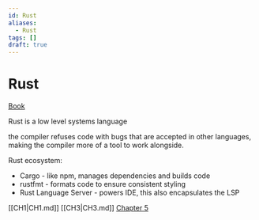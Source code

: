 ```yaml
---
id: Rust
aliases:
  - Rust
tags: []
draft: true
---
```


# Rust

[Book](https://doc.rust-lang.org/book/ch00-00-introduction.html)

Rust is a low level systems language

the compiler refuses code with bugs that are accepted in other languages, making the compiler more of a tool to work alongside.

Rust ecosystem:

- Cargo - like npm, manages dependencies and builds code
- rustfmt - formats code to ensure consistent styling
- Rust Language Server - powers IDE, this also encapsulates the LSP

[[CH1|CH1.md]]
[[CH3|CH3.md]]
[Chapter 5](Programming/Rust/CH5.md#Using-Structs-to-Structure-Related-Data)
